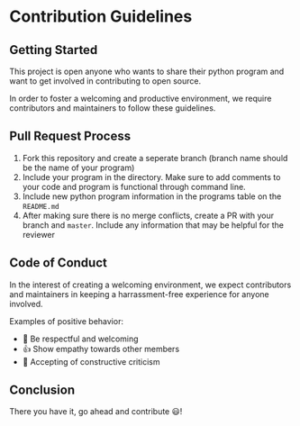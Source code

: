 # Contribution Guidelines

## Getting Started

This project is open anyone who wants to share their python program and want to get involved in contributing to open source.

In order to foster a welcoming and productive environment, we require contributors and maintainers to follow these guidelines.

## Pull Request Process

1. Fork this repository and create a seperate branch (branch name should be the name of your program)
2. Include your program in the directory. Make sure to add comments to your code and program is functional through command line.
3. Include new python program information in the programs table on the `README.md`
4. After making sure there is no merge conflicts, create a PR with your branch and `master`. Include any information that may be helpful for the reviewer

## Code of Conduct

In the interest of creating a welcoming environment, we expect contributors and maintainers in keeping a harrassment-free experience for anyone involved.

Examples of positive behavior:

* :raised_hands: Be respectful and welcoming
* :+1: Show empathy towards other members
* :speech_balloon: Accepting of constructive criticism

## Conclusion

There you have it, go ahead and contribute :smiley:!

